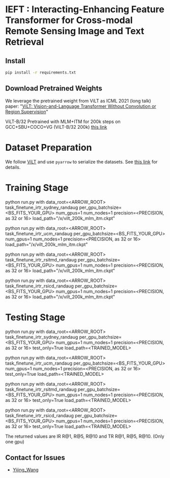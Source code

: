 # IEFT : Interacting-Enhancing Feature Transformer for Cross-modal Remote Sensing Image and Text Retrieval


## Install
```bash
pip install -r requirements.txt
```


## Download Pretrained Weights

We leverage the pretrained weight from ViLT as ICML 2021 (long talk) paper: "[ViLT: Vision-and-Language Transformer Without Convolution or Region Supervision](https://arxiv.org/abs/2102.03334)" 

ViLT-B/32 Pretrained with MLM+ITM for 200k steps on GCC+SBU+COCO+VG (ViLT-B/32 200k) [this link](https://github.com/dandelin/ViLT/releases/download/200k/vilt_200k_mlm_itm.ckpt)

# Dataset Preparation

We follow [ViLT](https://github.com/dandelin/ViLT) and use `pyarrow` to serialize the datasets. See [this link](https://github.com/dandelin/ViLT/blob/master/DATA.md) for details.

# Training Stage

python run.py with data_root=<ARROW_ROOT> task_finetune_irtr_sydney_randaug per_gpu_batchsize=<BS_FITS_YOUR_GPU> num_gpus=1 num_nodes=1 precision=<PRECISION, as 32 or 16> load_path="/x/vilt_200k_mlm_itm.ckpt"

python run.py with data_root=<ARROW_ROOT> task_finetune_irtr_ucm_randaug per_gpu_batchsize=<BS_FITS_YOUR_GPU> num_gpus=1 num_nodes=1 precision=<PRECISION, as 32 or 16> load_path="/x/vilt_200k_mlm_itm.ckpt"

python run.py with data_root=<ARROW_ROOT> task_finetune_irtr_rsitmd_randaug per_gpu_batchsize=<BS_FITS_YOUR_GPU> num_gpus=1 num_nodes=1 precision=<PRECISION, as 32 or 16> load_path="/x/vilt_200k_mlm_itm.ckpt"

python run.py with data_root=<ARROW_ROOT> task_finetune_irtr_rsicd_randaug per_gpu_batchsize=<BS_FITS_YOUR_GPU> num_gpus=1 num_nodes=1 precision=<PRECISION, as 32 or 16> load_path="/x/vilt_200k_mlm_itm.ckpt"


# Testing Stage
python run.py with data_root=<ARROW_ROOT> task_finetune_irtr_sydney_randaug per_gpu_batchsize=<BS_FITS_YOUR_GPU> num_gpus=1 num_nodes=1 precision=<PRECISION, as 32 or 16> test_only=True load_path=<TRAINED_MODEL>

python run.py with data_root=<ARROW_ROOT> task_finetune_irtr_ucm_randaug per_gpu_batchsize=<BS_FITS_YOUR_GPU> num_gpus=1 num_nodes=1 precision=<PRECISION, as 32 or 16> test_only=True load_path=<TRAINED_MODEL>

python run.py with data_root=<ARROW_ROOT> task_finetune_irtr_rsitmd_randaug per_gpu_batchsize=<BS_FITS_YOUR_GPU> num_gpus=1 num_nodes=1 precision=<PRECISION, as 32 or 16> test_only=True load_path=<TRAINED_MODEL>

python run.py with data_root=<ARROW_ROOT> task_finetune_irtr_rsicd_randaug per_gpu_batchsize=<BS_FITS_YOUR_GPU> num_gpus=1 num_nodes=1 precision=<PRECISION, as 32 or 16> test_only=True load_path=<TRAINED_MODEL>

The returned values are IR R@1, R@5, R@10 and TR R@1, R@5, R@10. (Only one gpu) 


## Contact for Issues
- [Yijing_Wang](1016676609@qq.com)
